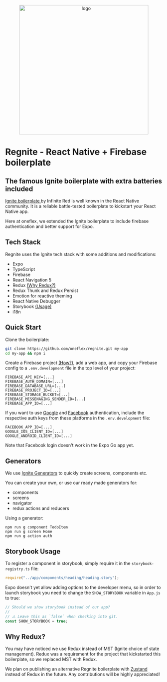 <p align="center"><img src="https://user-images.githubusercontent.com/42813496/129691548-7f2b8d40-b92a-4f15-9cf1-e7ba48712a20.PNG" alt="logo" width="414px"></p>

# Regnite - React Native + Firebase boilerplate

## The famous Ignite boilerplate with extra batteries included

[Ignite boilerplate ](https://github.com/infinitered/ignite) by Infinite Red is well known in the React Native community. It is a reliable battle-tested boilerplate to kickstart your React Native app.

Here at oneflex, we extended the Ignite boilerplate to include firebase authentication and better support for Expo.

## Tech Stack

Regnite uses the Ignite tech stack with some additions and modifications:

- Expo
- TypeScript
- Firebase
- React Navigation 5
- Redux [(Why Redux?)](https://github.com/oneflex/regnite#why-redux)
- Redux Thunk and Redux Persist
- Emotion for reactive theming
- React Native Debugger
- Storybook [(Usage)](https://github.com/oneflex/regnite#storybook-usage)
- i18n

## Quick Start

Clone the boilerplate:

```bash
git clone https://github.com/oneflex/regnite.git my-app
cd my-app && npm i
```

Create a Firebase project [(How?)](https://firebase.google.com/docs/web/setup), add a web app, and copy your Firebase config to a `.env.development` file in the top level of your project:

```.env
FIREBASE_API_KEY=[...]
FIREBASE_AUTH_DOMAIN=[...]
FIREBASE_DATABASE_URL=[...]
FIREBASE_PROJECT_ID=[...]
FIREBASE_STORAGE_BUCKET=[...]
FIREBASE_MESSENAGING_SENDER_ID=[...]
FIREBASE_APP_ID=[...]
```

If you want to use [Google](https://docs.expo.dev/versions/latest/sdk/google/) and [Facebook](https://docs.expo.dev/versions/latest/sdk/facebook/) authentication, include the respective auth keys from these platforms in the `.env.development` file:

```.env
FACEBOOK_APP_ID=[...]
GOOGLE_IOS_CLIENT_ID=[...]
GOOGLE_ANDROID_CLIENT_ID=[...]
```

Note that Facebook login doesn't work in the Expo Go app yet.

## Generators

We use [Ignite Generators](https://github.com/infinitered/ignite#generators) to quickly create screens, components etc.

You can create your own, or use our ready made generators for:

- components
- screens
- navigator
- redux actions and reducers

Using a generator:

```
npm run g component TodoItem
npm run g screen Home
npm run g action auth
```

## Storybook Usage

To register a component in storybook, simply require it in the `storybook-registry.ts` file:

```ts
require("../app/components/heading/heading.story");
```

Expo doesn't yet allow adding options to the developer menu, so in order to launch storybook you need to change the `SHOW_STORYBOOK` variable in `App.js` to true:

```js
// Should we show storybook instead of our app?
//
// ⚠️ Leave this as `false` when checking into git.
const SHOW_STORYBOOK = true;
```

## Why Redux?

You may have noticed we use Redux instead of MST (Ignite choice of state management). Redux was a requirement for the project that kickstarted this boilerplate, so we replaced MST with Redux.

We plan on publishing an alternative Regnite boilerplate with [Zustand](https://github.com/pmndrs/zustand) instead of Redux in the future. Any contributions will be highly appreciated!
